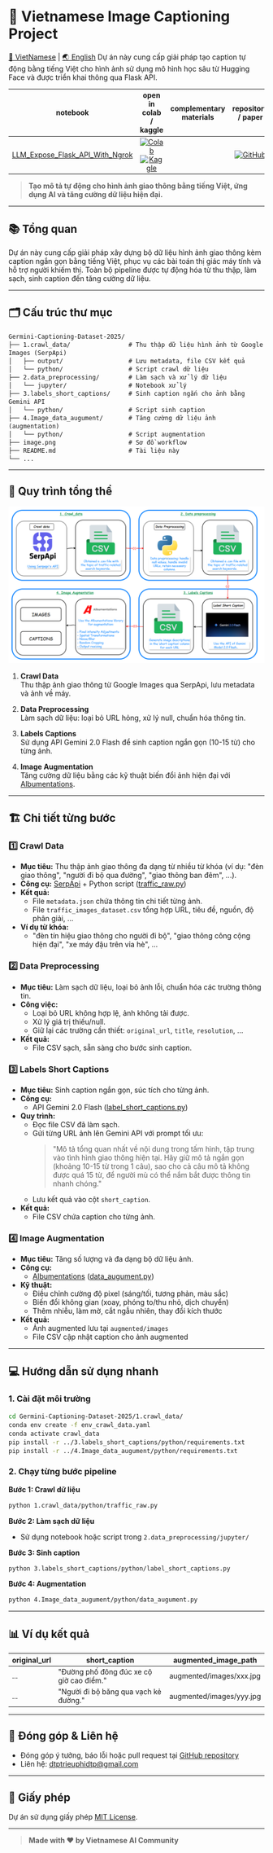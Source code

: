 # 🚦 Vietnamese Image Captioning Project
[🌟 VietNamese](README.md) | [🌏 English](README_en.md)
Dự án này cung cấp giải pháp tạo caption tự động bằng tiếng Việt cho hình ảnh sử dụng mô hình học sâu từ Hugging Face và được triển khai thông qua Flask API.

| **notebook** | **open in colab / kaggle** | **complementary materials** | **repository / paper** |
|:------------:|:-------------------------------------------------:|:---------------------------:|:----------------------:|
| [LLM_Expose_Flask_API_With_Ngrok](https://github.com/TrieuPhi/Huggingface-Captioning-Data/blob/main/LLM_Ngok_API.ipynb) | [![Colab](https://colab.research.google.com/assets/colab-badge.svg)](https://github.com/TrieuPhi/Huggingface-Captioning-Data/blob/main/LLM_Ngok_API.ipynb) [![Kaggle](https://kaggle.com/static/images/open-in-kaggle.svg)](https://www.kaggle.com/code/trieuphi/llm-ngrok-api-using-kaggle)  |   | [![GitHub](https://badges.aleen42.com/src/github.svg)](https://github.com/TrieuPhi/Huggingface-Captioning-Data/tree/main) |

> **Tạo mô tả tự động cho hình ảnh giao thông bằng tiếng Việt, ứng dụng AI và tăng cường dữ liệu hiện đại.**

---

## 📚 Tổng quan

Dự án này cung cấp giải pháp xây dựng bộ dữ liệu hình ảnh giao thông kèm caption ngắn gọn bằng tiếng Việt, phục vụ các bài toán thị giác máy tính và hỗ trợ người khiếm thị. Toàn bộ pipeline được tự động hóa từ thu thập, làm sạch, sinh caption đến tăng cường dữ liệu.

---

## 🗂️ Cấu trúc thư mục

```
Germini-Captioning-Dataset-2025/
├── 1.crawl_data/                # Thu thập dữ liệu hình ảnh từ Google Images (SerpApi)
│   ├── output/                  # Lưu metadata, file CSV kết quả
│   └── python/                  # Script crawl dữ liệu
├── 2.data_preprocessing/        # Làm sạch và xử lý dữ liệu
│   └── jupyter/                 # Notebook xử lý
├── 3.labels_short_captions/     # Sinh caption ngắn cho ảnh bằng Gemini API
│   └── python/                  # Script sinh caption
├── 4.Image_data_augument/       # Tăng cường dữ liệu ảnh (augmentation)
│   └── python/                  # Script augmentation
├── image.png                    # Sơ đồ workflow
├── README.md                    # Tài liệu này
└── ...
```

---

## 🚀 Quy trình tổng thể

![Workflow](image.png)

1. **Crawl Data**  
   Thu thập ảnh giao thông từ Google Images qua SerpApi, lưu metadata và ảnh về máy.

2. **Data Preprocessing**  
   Làm sạch dữ liệu: loại bỏ URL hỏng, xử lý null, chuẩn hóa thông tin.

3. **Labels Captions**  
   Sử dụng API Gemini 2.0 Flash để sinh caption ngắn gọn (10-15 từ) cho từng ảnh.

4. **Image Augmentation**  
   Tăng cường dữ liệu bằng các kỹ thuật biến đổi ảnh hiện đại với [Albumentations](https://albumentations.ai/).

---

## 🏗️ Chi tiết từng bước

### 1️⃣ Crawl Data

- **Mục tiêu:** Thu thập ảnh giao thông đa dạng từ nhiều từ khóa (ví dụ: "đèn giao thông", "người đi bộ qua đường", "giao thông ban đêm", ...).
- **Công cụ:** [SerpApi](https://serpapi.com/) + Python script ([traffic_raw.py](1.crawl_data/python/traffic_raw.py))
- **Kết quả:**  
  - File `metadata.json` chứa thông tin chi tiết từng ảnh.
  - File `traffic_images_dataset.csv` tổng hợp URL, tiêu đề, nguồn, độ phân giải, ...
- **Ví dụ từ khóa:**  
  - "đèn tín hiệu giao thông cho người đi bộ", "giao thông công cộng hiện đại", "xe máy đậu trên vỉa hè", ...

### 2️⃣ Data Preprocessing

- **Mục tiêu:** Làm sạch dữ liệu, loại bỏ ảnh lỗi, chuẩn hóa các trường thông tin.
- **Công việc:**  
  - Loại bỏ URL không hợp lệ, ảnh không tải được.
  - Xử lý giá trị thiếu/null.
  - Giữ lại các trường cần thiết: `original_url`, `title`, `resolution`, ...
- **Kết quả:**  
  - File CSV sạch, sẵn sàng cho bước sinh caption.

### 3️⃣ Labels Short Captions

- **Mục tiêu:** Sinh caption ngắn gọn, súc tích cho từng ảnh.
- **Công cụ:**  
  - API Gemini 2.0 Flash ([label_short_captions.py](3.labels_short_captions/python/label_short_captions.py))
- **Quy trình:**  
  - Đọc file CSV đã làm sạch.
  - Gửi từng URL ảnh lên Gemini API với prompt tối ưu:
    > "Mô tả tổng quan nhất về nội dung trong tấm hình, tập trung vào tình hình giao thông hiện tại. Hãy giữ mô tả ngắn gọn (khoảng 10-15 từ trong 1 câu), sao cho cả câu mô tả không được quá 15 từ, để người mù có thể nắm bắt được thông tin nhanh chóng."
  - Lưu kết quả vào cột `short_caption`.
- **Kết quả:**  
  - File CSV chứa caption cho từng ảnh.

### 4️⃣ Image Augmentation

- **Mục tiêu:** Tăng số lượng và đa dạng bộ dữ liệu ảnh.
- **Công cụ:**  
  - [Albumentations](https://albumentations.ai/) ([data_augument.py](4.Image_data_augument/python/data_augument.py))
- **Kỹ thuật:**  
  - Điều chỉnh cường độ pixel (sáng/tối, tương phản, màu sắc)
  - Biến đổi không gian (xoay, phóng to/thu nhỏ, dịch chuyển)
  - Thêm nhiễu, làm mờ, cắt ngẫu nhiên, thay đổi kích thước
- **Kết quả:**  
  - Ảnh augmented lưu tại `augmented/images`
  - File CSV cập nhật caption cho ảnh augmented

---

## 💻 Hướng dẫn sử dụng nhanh

### 1. Cài đặt môi trường

```bash
cd Germini-Captioning-Dataset-2025/1.crawl_data/
conda env create -f env_crawl_data.yaml
conda activate crawl_data
pip install -r ../3.labels_short_captions/python/requirements.txt
pip install -r ../4.Image_data_augument/python/requirements.txt
```

### 2. Chạy từng bước pipeline

**Bước 1: Crawl dữ liệu**
```bash
python 1.crawl_data/python/traffic_raw.py
```

**Bước 2: Làm sạch dữ liệu**
- Sử dụng notebook hoặc script trong `2.data_preprocessing/jupyter/`

**Bước 3: Sinh caption**
```bash
python 3.labels_short_captions/python/label_short_captions.py
```

**Bước 4: Augmentation**
```bash
python 4.Image_data_augument/python/data_augument.py
```

---

## 📊 Ví dụ kết quả

| original_url | short_caption | augmented_image_path |
|--------------|--------------|---------------------|
| ...          | "Đường phố đông đúc xe cộ giờ cao điểm." | augmented/images/xxx.jpg |
| ...          | "Người đi bộ băng qua vạch kẻ đường."    | augmented/images/yyy.jpg |

---

## 📝 Đóng góp & Liên hệ

- Đóng góp ý tưởng, báo lỗi hoặc pull request tại [GitHub repository](https://github.com/TrieuPhi/Germini-Captioning-Dataset-2025/tree/main)
- Liên hệ: dtptrieuphidtp@gmail.com

---

## 📄 Giấy phép

Dự án sử dụng giấy phép [MIT License](LICENSE).

---

> **Made with ❤️ by Vietnamese AI Community**